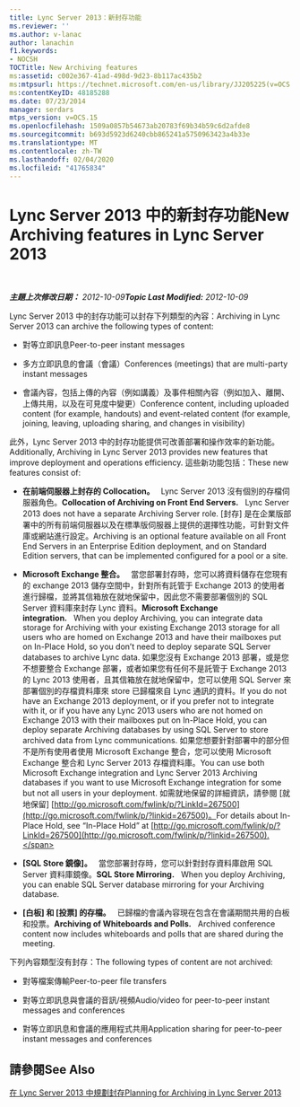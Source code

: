 ```yaml
---
title: Lync Server 2013：新封存功能
ms.reviewer: ''
ms.author: v-lanac
author: lanachin
f1.keywords:
- NOCSH
TOCTitle: New Archiving features
ms:assetid: c002e367-41ad-498d-9d23-8b117ac435b2
ms:mtpsurl: https://technet.microsoft.com/en-us/library/JJ205225(v=OCS.15)
ms:contentKeyID: 48185288
ms.date: 07/23/2014
manager: serdars
mtps_version: v=OCS.15
ms.openlocfilehash: 1509a0857b54673ab20783f69b34b59c6d2afde8
ms.sourcegitcommit: b693d5923d6240cbb865241a5750963423a4b33e
ms.translationtype: MT
ms.contentlocale: zh-TW
ms.lasthandoff: 02/04/2020
ms.locfileid: "41765834"
---
```

<div data-xmlns="http://www.w3.org/1999/xhtml">

<div class="topic" data-xmlns="http://www.w3.org/1999/xhtml" data-msxsl="urn:schemas-microsoft-com:xslt" data-cs="http://msdn.microsoft.com/en-us/">

<div data-asp="http://msdn2.microsoft.com/asp">

# <a name="new-archiving-features-in-lync-server-2013"></a><span data-ttu-id="a54ce-102">Lync Server 2013 中的新封存功能</span><span class="sxs-lookup"><span data-stu-id="a54ce-102">New Archiving features in Lync Server 2013</span></span>

</div>

<div id="mainSection">

<div id="mainBody">

<span> </span>

<span data-ttu-id="a54ce-103">_**主題上次修改日期：** 2012-10-09_</span><span class="sxs-lookup"><span data-stu-id="a54ce-103">_**Topic Last Modified:** 2012-10-09_</span></span>

<span data-ttu-id="a54ce-104">Lync Server 2013 中的封存功能可以封存下列類型的內容：</span><span class="sxs-lookup"><span data-stu-id="a54ce-104">Archiving in Lync Server 2013 can archive the following types of content:</span></span>

  - <span data-ttu-id="a54ce-105">對等立即訊息</span><span class="sxs-lookup"><span data-stu-id="a54ce-105">Peer-to-peer instant messages</span></span>

  - <span data-ttu-id="a54ce-106">多方立即訊息的會議（會議）</span><span class="sxs-lookup"><span data-stu-id="a54ce-106">Conferences (meetings) that are multi-party instant messages</span></span>

  - <span data-ttu-id="a54ce-107">會議內容，包括上傳的內容（例如講義）及事件相關內容（例如加入、離開、上傳共用，以及在可見度中變更）</span><span class="sxs-lookup"><span data-stu-id="a54ce-107">Conference content, including uploaded content (for example, handouts) and event-related content (for example, joining, leaving, uploading sharing, and changes in visibility)</span></span>

<span data-ttu-id="a54ce-108">此外，Lync Server 2013 中的封存功能提供可改善部署和操作效率的新功能。</span><span class="sxs-lookup"><span data-stu-id="a54ce-108">Additionally, Archiving in Lync Server 2013 provides new features that improve deployment and operations efficiency.</span></span> <span data-ttu-id="a54ce-109">這些新功能包括：</span><span class="sxs-lookup"><span data-stu-id="a54ce-109">These new features consist of:</span></span>

  - <span data-ttu-id="a54ce-110">**在前端伺服器上封存的 Collocation。**   Lync Server 2013 沒有個別的存檔伺服器角色。</span><span class="sxs-lookup"><span data-stu-id="a54ce-110">**Collocation of Archiving on Front End Servers.**   Lync Server 2013 does not have a separate Archiving Server role.</span></span> <span data-ttu-id="a54ce-111">[封存] 是在企業版部署中的所有前端伺服器以及在標準版伺服器上提供的選擇性功能，可針對文件庫或網站進行設定。</span><span class="sxs-lookup"><span data-stu-id="a54ce-111">Archiving is an optional feature available on all Front End Servers in an Enterprise Edition deployment, and on Standard Edition servers, that can be implemented configured for a pool or a site.</span></span>

  - <span data-ttu-id="a54ce-112">**Microsoft Exchange 整合。**   當您部署封存時，您可以將資料儲存在您現有的 exchange 2013 儲存空間中，針對所有託管于 Exchange 2013 的使用者進行歸檔，並將其信箱放在就地保留中，因此您不需要部署個別的 SQL Server 資料庫來封存 Lync 資料。</span><span class="sxs-lookup"><span data-stu-id="a54ce-112">**Microsoft Exchange integration.**   When you deploy Archiving, you can integrate data storage for Archiving with your existing Exchange 2013 storage for all users who are homed on Exchange 2013 and have their mailboxes put on In-Place Hold, so you don’t need to deploy separate SQL Server databases to archive Lync data.</span></span> <span data-ttu-id="a54ce-113">如果您沒有 Exchange 2013 部署，或是您不想要整合 Exchange 部署，或者如果您有任何不是託管于 Exchange 2013 的 Lync 2013 使用者，且其信箱放在就地保留中，您可以使用 SQL Server 來部署個別的存檔資料庫來 store 已歸檔來自 Lync 通訊的資料。</span><span class="sxs-lookup"><span data-stu-id="a54ce-113">If you do not have an Exchange 2013 deployment, or if you prefer not to integrate with it, or if you have any Lync 2013 users who are not homed on Exchange 2013 with their mailboxes put on In-Place Hold, you can deploy separate Archiving databases by using SQL Server to store archived data from Lync communications.</span></span> <span data-ttu-id="a54ce-114">如果您想要針對部署中的部分但不是所有使用者使用 Microsoft Exchange 整合，您可以使用 Microsoft Exchange 整合和 Lync Server 2013 存檔資料庫。</span><span class="sxs-lookup"><span data-stu-id="a54ce-114">You can use both Microsoft Exchange integration and Lync Server 2013 Archiving databases if you want to use Microsoft Exchange integration for some but not all users in your deployment.</span></span> <span data-ttu-id="a54ce-115">如需就地保留的詳細資訊，請參閱 [就地保留] [http://go.microsoft.com/fwlink/p/?LinkId=267500](http://go.microsoft.com/fwlink/p/?linkid=267500)。</span><span class="sxs-lookup"><span data-stu-id="a54ce-115">For details about In-Place Hold, see “In-Place Hold” at [http://go.microsoft.com/fwlink/p/?LinkId=267500](http://go.microsoft.com/fwlink/p/?linkid=267500).</span></span>

  - <span data-ttu-id="a54ce-116">**[SQL Store 鏡像]。**   當您部署封存時，您可以針對封存資料庫啟用 SQL Server 資料庫鏡像。</span><span class="sxs-lookup"><span data-stu-id="a54ce-116">**SQL Store Mirroring.**   When you deploy Archiving, you can enable SQL Server database mirroring for your Archiving database.</span></span>

  - <span data-ttu-id="a54ce-117">**[白板] 和 [投票] 的存檔。**   已歸檔的會議內容現在包含在會議期間共用的白板和投票。</span><span class="sxs-lookup"><span data-stu-id="a54ce-117">**Archiving of Whiteboards and Polls.**   Archived conference content now includes whiteboards and polls that are shared during the meeting.</span></span>

<span data-ttu-id="a54ce-118">下列內容類型沒有封存：</span><span class="sxs-lookup"><span data-stu-id="a54ce-118">The following types of content are not archived:</span></span>

  - <span data-ttu-id="a54ce-119">對等檔案傳輸</span><span class="sxs-lookup"><span data-stu-id="a54ce-119">Peer-to-peer file transfers</span></span>

  - <span data-ttu-id="a54ce-120">對等立即訊息與會議的音訊/視頻</span><span class="sxs-lookup"><span data-stu-id="a54ce-120">Audio/video for peer-to-peer instant messages and conferences</span></span>

  - <span data-ttu-id="a54ce-121">對等立即訊息和會議的應用程式共用</span><span class="sxs-lookup"><span data-stu-id="a54ce-121">Application sharing for peer-to-peer instant messages and conferences</span></span>

<div>

## <a name="see-also"></a><span data-ttu-id="a54ce-122">請參閱</span><span class="sxs-lookup"><span data-stu-id="a54ce-122">See Also</span></span>


[<span data-ttu-id="a54ce-123">在 Lync Server 2013 中規劃封存</span><span class="sxs-lookup"><span data-stu-id="a54ce-123">Planning for Archiving in Lync Server 2013</span></span>](lync-server-2013-planning-for-archiving.md)  
  

</div>

</div>

<span> </span>

</div>

</div>

</div>

